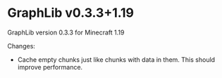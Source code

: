 # GraphLib v0.3.3+1.19

GraphLib version 0.3.3 for Minecraft 1.19

Changes:

* Cache empty chunks just like chunks with data in them. This should improve performance.
